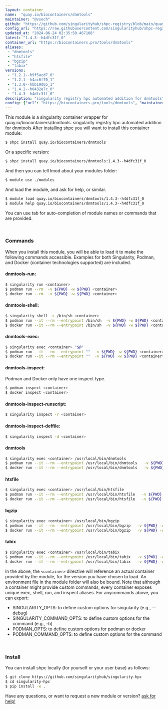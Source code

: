 ```yaml
---
layout: container
name:  "quay.io/biocontainers/dnmtools"
maintainer: "@vsoch"
github: "https://github.com/singularityhub/shpc-registry/blob/main/quay.io/biocontainers/dnmtools/container.yaml"
config_url: "https://raw.githubusercontent.com/singularityhub/shpc-registry/main/quay.io/biocontainers/dnmtools/container.yaml"
updated_at: "2024-06-24 02:35:50.467108"
latest: "1.4.3--h4dfc31f_0"
container_url: "https://biocontainers.pro/tools/dnmtools"
aliases:
 - "dnmtools"
 - "htsfile"
 - "bgzip"
 - "tabix"
versions:
 - "1.2.1--h9f5acd7_0"
 - "1.2.1--h4ac6f70_1"
 - "1.3.0--hbb19d65_1"
 - "1.4.2--h0432e7c_0"
 - "1.4.3--h4dfc31f_0"
description: "singularity registry hpc automated addition for dnmtools"
config: {"url": "https://biocontainers.pro/tools/dnmtools", "maintainer": "@vsoch", "description": "singularity registry hpc automated addition for dnmtools", "latest": {"1.4.3--h4dfc31f_0": "sha256:08b15c5a64e989c486504d9f0c887d20d115686ab947244ef954f98626b1d3ab"}, "tags": {"1.2.1--h9f5acd7_0": "sha256:ef65bb16ddfdb036345e434c31fea50167717a170b91a73220ce48edab3cc499", "1.2.1--h4ac6f70_1": "sha256:331fce1505d9d0c4717926a2dd9bc526ef9a9a2446c07606570358adf40a8a79", "1.3.0--hbb19d65_1": "sha256:c139fc37e15d4aa10673a9595a5e6a2d38ec771162ed968c6e113aebf59f5cfa", "1.4.2--h0432e7c_0": "sha256:a7e05346c7a6c343c0dc96aaf502fe456a5db2bc97a2f8b17cd8f07817a03dd3", "1.4.3--h4dfc31f_0": "sha256:08b15c5a64e989c486504d9f0c887d20d115686ab947244ef954f98626b1d3ab"}, "docker": "quay.io/biocontainers/dnmtools", "aliases": {"dnmtools": "/usr/local/bin/dnmtools", "htsfile": "/usr/local/bin/htsfile", "bgzip": "/usr/local/bin/bgzip", "tabix": "/usr/local/bin/tabix"}}
---
```


This module is a singularity container wrapper for quay.io/biocontainers/dnmtools.
singularity registry hpc automated addition for dnmtools
After [installing shpc](#install) you will want to install this container module:


```bash
$ shpc install quay.io/biocontainers/dnmtools
```

Or a specific version:

```bash
$ shpc install quay.io/biocontainers/dnmtools:1.4.3--h4dfc31f_0
```

And then you can tell lmod about your modules folder:

```bash
$ module use ./modules
```

And load the module, and ask for help, or similar.

```bash
$ module load quay.io/biocontainers/dnmtools/1.4.3--h4dfc31f_0
$ module help quay.io/biocontainers/dnmtools/1.4.3--h4dfc31f_0
```

You can use tab for auto-completion of module names or commands that are provided.

<br>

### Commands

When you install this module, you will be able to load it to make the following commands accessible.
Examples for both Singularity, Podman, and Docker (container technologies supported) are included.

#### dnmtools-run:

```bash
$ singularity run <container>
$ podman run --rm  -v ${PWD} -w ${PWD} <container>
$ docker run --rm  -v ${PWD} -w ${PWD} <container>
```

#### dnmtools-shell:

```bash
$ singularity shell -s /bin/sh <container>
$ podman run --it --rm --entrypoint /bin/sh  -v ${PWD} -w ${PWD} <container>
$ docker run --it --rm --entrypoint /bin/sh  -v ${PWD} -w ${PWD} <container>
```

#### dnmtools-exec:

```bash
$ singularity exec <container> "$@"
$ podman run --it --rm --entrypoint ""  -v ${PWD} -w ${PWD} <container> "$@"
$ docker run --it --rm --entrypoint ""  -v ${PWD} -w ${PWD} <container> "$@"
```

#### dnmtools-inspect:

Podman and Docker only have one inspect type.

```bash
$ podman inspect <container>
$ docker inspect <container>
```

#### dnmtools-inspect-runscript:

```bash
$ singularity inspect -r <container>
```

#### dnmtools-inspect-deffile:

```bash
$ singularity inspect -d <container>
```


#### dnmtools

```bash
$ singularity exec <container> /usr/local/bin/dnmtools
$ podman run --it --rm --entrypoint /usr/local/bin/dnmtools   -v ${PWD} -w ${PWD} <container> -c " $@"
$ docker run --it --rm --entrypoint /usr/local/bin/dnmtools   -v ${PWD} -w ${PWD} <container> -c " $@"
```


#### htsfile

```bash
$ singularity exec <container> /usr/local/bin/htsfile
$ podman run --it --rm --entrypoint /usr/local/bin/htsfile   -v ${PWD} -w ${PWD} <container> -c " $@"
$ docker run --it --rm --entrypoint /usr/local/bin/htsfile   -v ${PWD} -w ${PWD} <container> -c " $@"
```


#### bgzip

```bash
$ singularity exec <container> /usr/local/bin/bgzip
$ podman run --it --rm --entrypoint /usr/local/bin/bgzip   -v ${PWD} -w ${PWD} <container> -c " $@"
$ docker run --it --rm --entrypoint /usr/local/bin/bgzip   -v ${PWD} -w ${PWD} <container> -c " $@"
```


#### tabix

```bash
$ singularity exec <container> /usr/local/bin/tabix
$ podman run --it --rm --entrypoint /usr/local/bin/tabix   -v ${PWD} -w ${PWD} <container> -c " $@"
$ docker run --it --rm --entrypoint /usr/local/bin/tabix   -v ${PWD} -w ${PWD} <container> -c " $@"
```



In the above, the `<container>` directive will reference an actual container provided
by the module, for the version you have chosen to load. An environment file in the
module folder will also be bound. Note that although a container
might provide custom commands, every container exposes unique exec, shell, run, and
inspect aliases. For anycommands above, you can export:

 - SINGULARITY_OPTS: to define custom options for singularity (e.g., --debug)
 - SINGULARITY_COMMAND_OPTS: to define custom options for the command (e.g., -b)
 - PODMAN_OPTS: to define custom options for podman or docker
 - PODMAN_COMMAND_OPTS: to define custom options for the command

<br>

### Install

You can install shpc locally (for yourself or your user base) as follows:

```bash
$ git clone https://github.com/singularityhub/singularity-hpc
$ cd singularity-hpc
$ pip install -e .
```

Have any questions, or want to request a new module or version? [ask for help!](https://github.com/singularityhub/singularity-hpc/issues)
